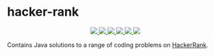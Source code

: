 # hacker-rank

<p align="center">
    <a href="https://circleci.com/gh/clormor/skeleton-java">
        <img src="https://img.shields.io/circleci/project/github/clormor/skeleton-java.svg?style=plastic" />
    </a>
    <a href="https://maven-badges.herokuapp.com/maven-central/io.github.clormor/skeleton-java">
        <img src="https://img.shields.io/maven-central/v/io.github.clormor/skeleton-java.svg?style=plastic" />
    </a>
    <a href="https://oss.sonatype.org/content/repositories/snapshots/io/github/clormor/skeleton-java/">
        <img src="https://img.shields.io/nexus/s/https/oss.sonatype.org/io.github.clormor/skeleton-java?style=plastic" />
    </a>
    <a href="https://codeclimate.com/github/clormor/skeleton-java">
        <img src="https://img.shields.io/codeclimate/coverage/clormor/skeleton-java.svg?style=plastic" />
    </a>
    <a href="https://codeclimate.com/github/clormor/skeleton-java/issues">
        <img src="https://img.shields.io/codeclimate/maintainability/clormor/skeleton-java.svg?style=plastic" />
    </a>
    <a href="https://github.com/clormor/skeleton-java/commits">
        <img src="https://img.shields.io/github/last-commit/clormor/skeleton-java.svg?style=plastic" />
    </a>
</p>

Contains Java solutions to a range of coding problems on [HackerRank](https://www.hackerrank.com/).


